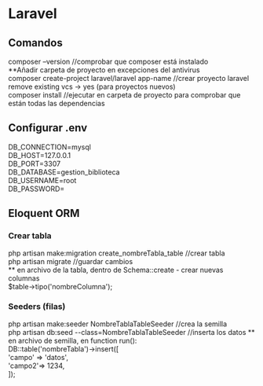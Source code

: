 # Laravel
## Comandos  
composer –version //comprobar que composer está instalado  
  **Añadir carpeta de proyecto en excepciones del antivirus  
composer create-project laravel/laravel app-name //crear proyecto laravel  
	remove existing vcs -> yes (para proyectos nuevos)  
composer install //ejecutar en carpeta de proyecto para comprobar que están todas las     dependencias  
## Configurar .env  
DB_CONNECTION=mysql  
DB_HOST=127.0.0.1  
DB_PORT=3307  
DB_DATABASE=gestion_biblioteca  
DB_USERNAME=root  
DB_PASSWORD=  
## Eloquent ORM
### Crear tabla
php artisan make:migration create_nombreTabla_table //crear tabla  
php artisan migrate //guardar cambios  
** en archivo de la tabla, dentro de Schema::create - crear nuevas columnas  
$table->tipo('nombreColumna');  
### Seeders (filas)
php artisan make:seeder NombreTablaTableSeeder //crea la semilla  
php artisan db:seed --class=NombreTablaTableSeeder //inserta los datos
** en archivo de semilla, en function run():  
DB::table('nombreTabla')->insert([  
'campo' => 'datos',  
'campo2'=> 1234,  
]);  






